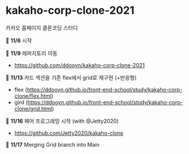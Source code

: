 # kakaho-corp-clone-2021
카카오 홈페이지 클론코딩 스터디

🔔 **11/6** 시작

🔔 **11/9** 레퍼지토리 이동
- https://github.com/ddooyn/kakaho-corp-clone-2021

🔔 **11/13** 카드 섹션을 기존 flex에서 grid로 재구현 (+반응형)
- flex (https://ddooyn.github.io/front-end-school/study/kakaho-corp-clone/flex.html)
- gird (https://ddooyn.github.io/front-end-school/study/kakaho-corp-clone/grid.html)

🔔 **11/16** 페어 프로그래밍 시작 (with @Jetty2020)
- https://github.com/Jetty2020/kakaho-clone

🔔 **11/17** Merging Grid branch into Main
